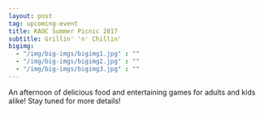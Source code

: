 ```yaml
---
layout: post
tag: upcoming-event
title: KAOC Summer Picnic 2017
subtitle: Grillin' 'n' Chillin'
bigimg:
  - "/img/big-imgs/bigimg1.jpg" : ""
  - "/img/big-imgs/bigimg2.jpg" : ""
  - "/img/big-imgs/bigimg3.jpg" : ""
---
```


<!-- ![poster of IDF 2016](/img/summer-picnic-2016.jpg)   -->

An afternoon of delicious food and entertaining games for adults and kids alike!
Stay tuned for more details!

